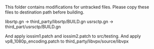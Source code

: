 This folder contains modifications for untracked files. Please copy these files to destination path before building.

libsrtp.gn -> third_party/libsrtp/BUILD.gn
usrsctp.gn -> third_part/usrsctp/BUILD.gn

And apply iossim1.patch and iossim2.patch to src/testing.
And apply vp8_1080p_encoding.patch to third_party/libvpx/source/libvpx
